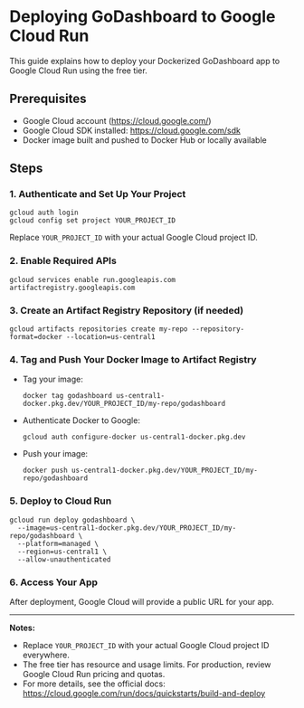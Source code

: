 # Deploying GoDashboard to Google Cloud Run

This guide explains how to deploy your Dockerized GoDashboard app to Google Cloud Run using the free tier.

## Prerequisites
- Google Cloud account (https://cloud.google.com/)
- Google Cloud SDK installed: https://cloud.google.com/sdk
- Docker image built and pushed to Docker Hub or locally available

## Steps

### 1. Authenticate and Set Up Your Project
```
gcloud auth login
gcloud config set project YOUR_PROJECT_ID
```
Replace `YOUR_PROJECT_ID` with your actual Google Cloud project ID.

### 2. Enable Required APIs
```
gcloud services enable run.googleapis.com artifactregistry.googleapis.com
```

### 3. Create an Artifact Registry Repository (if needed)
```
gcloud artifacts repositories create my-repo --repository-format=docker --location=us-central1
```

### 4. Tag and Push Your Docker Image to Artifact Registry
- Tag your image:
  ```
  docker tag godashboard us-central1-docker.pkg.dev/YOUR_PROJECT_ID/my-repo/godashboard
  ```
- Authenticate Docker to Google:
  ```
  gcloud auth configure-docker us-central1-docker.pkg.dev
  ```
- Push your image:
  ```
  docker push us-central1-docker.pkg.dev/YOUR_PROJECT_ID/my-repo/godashboard
  ```

### 5. Deploy to Cloud Run
```
gcloud run deploy godashboard \
  --image=us-central1-docker.pkg.dev/YOUR_PROJECT_ID/my-repo/godashboard \
  --platform=managed \
  --region=us-central1 \
  --allow-unauthenticated
```

### 6. Access Your App
After deployment, Google Cloud will provide a public URL for your app.

---

**Notes:**
- Replace `YOUR_PROJECT_ID` with your actual Google Cloud project ID everywhere.
- The free tier has resource and usage limits. For production, review Google Cloud Run pricing and quotas.
- For more details, see the official docs: https://cloud.google.com/run/docs/quickstarts/build-and-deploy
